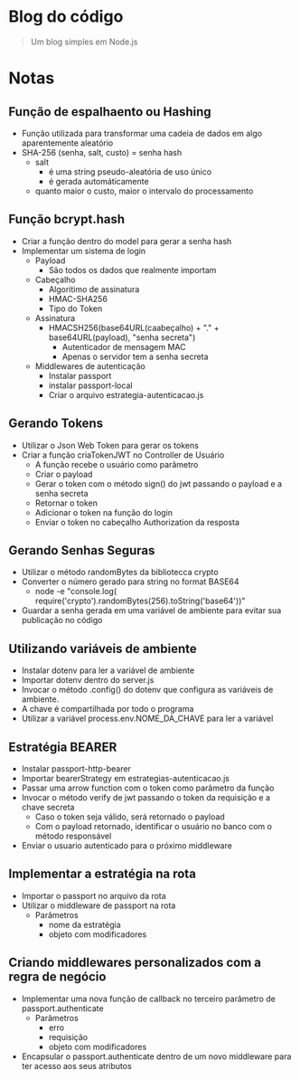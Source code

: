 # Blog do código
> Um blog simples em Node.js

# Notas

## Função de espalhaento ou Hashing

- Função utilizada para transformar uma cadeia de dados em algo aparentemente aleatório
- SHA-256 (senha, salt, custo) = senha hash
    - salt 
        - é uma string pseudo-aleatória de uso único
        - é gerada automáticamente
    - quanto maior o custo, maior o intervalo do processamento

## Função bcrypt.hash

- Criar a função dentro do model para gerar a senha hash
- Implementar um sistema de login    
    - Payload 
        - São todos os dados que realmente importam
    - Cabeçalho
        - Algoritimo de assinatura
        - HMAC-SHA256
        - Tipo do Token
    - Assinatura
        - HMACSH256(base64URL(caabeçalho) + "." + base64URL(payload), "senha secreta")
            - Autenticador de mensagem MAC
            - Apenas o servidor tem a senha secreta
    - Middlewares de autenticação
        - Instalar passport
        - instalar passport-local
        - Criar o arquivo estrategia-autenticacao.js

## Gerando Tokens

- Utilizar o Json Web Token para gerar os tokens
- Criar a função criaTokenJWT no Controller de Usuário
    - A função recebe o usuário como parãmetro
    - Criar o payload
    - Gerar o token com o método sign() do jwt passando o payload e a senha secreta
    - Retornar o token
    - Adicionar o token na função do login
    - Enviar o token no cabeçalho Authorization da resposta

## Gerando Senhas Seguras

- Utilizar o método randomBytes da bibliotecca crypto
- Converter o número gerado para string no format BASE64
    - node -e "console.log( require('crypto').randomBytes(256).toString('base64'))"
- Guardar a senha gerada em uma variável de ambiente para evitar sua publicação no código

## Utilizando variáveis de ambiente

- Instalar dotenv para ler a variável de ambiente
- Importar dotenv dentro do server.js
- Invocar o método .config() do dotenv que configura as variáveis de ambiente.
- A chave é compartilhada por todo o programa
- Utilizar a variável process.env.NOME_DA_CHAVE para ler a variável

## Estratégia BEARER

- Instalar passport-http-bearer
- Importar bearerStrategy em estrategias-autenticacao.js
- Passar uma arrow function com o token como parâmetro da função
- Invocar o método verify de jwt passando o token da requisição e a chave secreta
    - Caso o token seja válido, será retornado o payload
    - Com o payload retornado, identificar o usuário no banco com o método responsável
- Enviar o usuario autenticado para o próximo middleware

## Implementar a estratégia na rota

- Importar o passport no arquivo da rota
- Utilizar o middleware de passport na rota
    - Parâmetros
        - nome da estratégia
        - objeto com modificadores

## Criando middlewares personalizados com a regra de negócio

- Implementar uma nova função de callback no terceiro parâmetro de passport.authenticate
    - Parâmetros
        - erro
        - requisição
        - objeto com modificadores
- Encapsular o passport.authenticate dentro de um novo middleware para ter acesso aos seus atributos